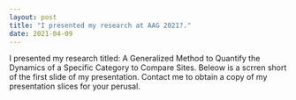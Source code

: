 ```yaml
---
layout: post
title: "I presented my research at AAG 2021?."
date: 2021-04-09
---
```

I presented my research titled: A Generalized Method to Quantify the Dynamics of a Specific Category to Compare Sites.
Beleow is a scrren short of the first slide of my presentation. Contact me to obtain a copy of my presentation slices for your perusal.


				
		

